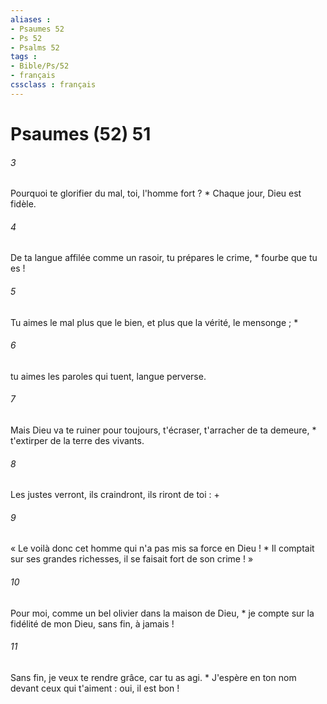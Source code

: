 ```yaml
---
aliases : 
- Psaumes 52
- Ps 52
- Psalms 52
tags : 
- Bible/Ps/52
- français
cssclass : français
---
```


# Psaumes (52) 51

###### 3
Pourquoi te glorifier du mal, toi, l'homme fort ? * Chaque jour, Dieu est fidèle.
###### 4
De ta langue affilée comme un rasoir, tu prépares le crime, * fourbe que tu es !
###### 5
Tu aimes le mal plus que le bien, et plus que la vérité, le mensonge ; *
###### 6
tu aimes les paroles qui tuent, langue perverse.
###### 7
Mais Dieu va te ruiner pour toujours, t'écraser, t'arracher de ta demeure, * t'extirper de la terre des vivants.
###### 8
Les justes verront, ils craindront, ils riront de toi : +
###### 9
« Le voilà donc cet homme qui n'a pas mis sa force en Dieu ! * Il comptait sur ses grandes richesses, il se faisait fort de son crime ! »
###### 10
Pour moi, comme un bel olivier dans la maison de Dieu, * je compte sur la fidélité de mon Dieu, sans fin, à jamais !
###### 11
Sans fin, je veux te rendre grâce, car tu as agi. * J'espère en ton nom devant ceux qui t'aiment : oui, il est bon !
